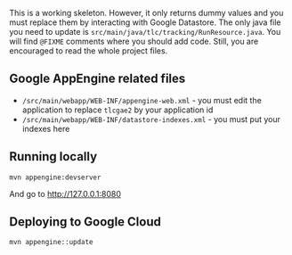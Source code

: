 This is a working skeleton. However, it only returns dummy values and you must replace them by interacting with Google Datastore.
The only java file you need to update is `src/main/java/tlc/tracking/RunResource.java`. You will find `@FIXME` comments where you should add code.
Still, you are encouraged to read the whole project files.

## Google AppEngine related files

  * `/src/main/webapp/WEB-INF/appengine-web.xml` - you must edit the application to replace `tlcgae2` by your application id
  * `/src/main/webapp/WEB-INF/datastore-indexes.xml` - you must put your indexes here

## Running locally

```
mvn appengine:devserver
```

And go to http://127.0.0.1:8080

## Deploying to Google Cloud

```
mvn appengine::update
```

